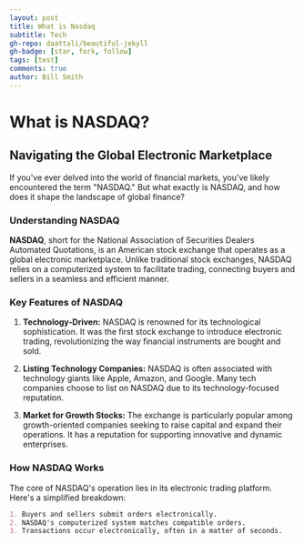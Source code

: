 ```yaml
---
layout: post
title: What is Nasdaq
subtitle: Tech
gh-repo: daattali/beautiful-jekyll
gh-badge: [star, fork, follow]
tags: [test]
comments: true
author: Bill Smith
---
```


# What is NASDAQ?

## Navigating the Global Electronic Marketplace

If you've ever delved into the world of financial markets, you've likely encountered the term "NASDAQ." But what exactly is NASDAQ, and how does it shape the landscape of global finance?

### Understanding NASDAQ

**NASDAQ**, short for the National Association of Securities Dealers Automated Quotations, is an American stock exchange that operates as a global electronic marketplace. Unlike traditional stock exchanges, NASDAQ relies on a computerized system to facilitate trading, connecting buyers and sellers in a seamless and efficient manner.

### Key Features of NASDAQ

1. **Technology-Driven:** NASDAQ is renowned for its technological sophistication. It was the first stock exchange to introduce electronic trading, revolutionizing the way financial instruments are bought and sold.

2. **Listing Technology Companies:** NASDAQ is often associated with technology giants like Apple, Amazon, and Google. Many tech companies choose to list on NASDAQ due to its technology-focused reputation.

3. **Market for Growth Stocks:** The exchange is particularly popular among growth-oriented companies seeking to raise capital and expand their operations. It has a reputation for supporting innovative and dynamic enterprises.

### How NASDAQ Works

The core of NASDAQ's operation lies in its electronic trading platform. Here's a simplified breakdown:

```markdown
1. Buyers and sellers submit orders electronically.
2. NASDAQ's computerized system matches compatible orders.
3. Transactions occur electronically, often in a matter of seconds.